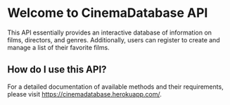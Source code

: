 # Welcome to CinemaDatabase API

This API essentially provides an interactive database of information on films, directors, and genres.
Additionally, users can register to create and manage a list of their favorite films.

## How do I use this API?

For a detailed documentation of available methods and their requirements, please visit https://cinemadatabase.herokuapp.com/.
 
